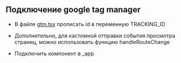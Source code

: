 ## Подключение google tag manager

- В файле [gtm.tsx](../src/utils/gtm.tsx) прописать id в переменную TRACKING_ID

- Дополнительно, для кастомной отправки события просмотра страниц, можно использовать функцию handleRouteChange 

- Подключить компонент в _app
